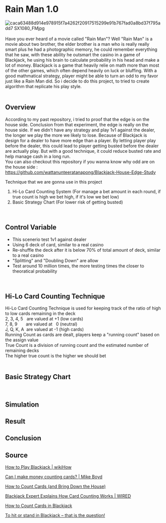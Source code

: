 # Rain Man 1.0
![caca63488d914e978915f7a4262f20917515299e91b767fad0a8bd37f795add7 _SX1080_FMjpg_](https://github.com/user-attachments/assets/2f5021a9-748d-4e16-b6a9-ac283aee165e)<br><br>
Have you ever heard of a movie called "Rain Man"? Well "Rain Man" is a movie about two brother, the elder brother is a man who is really really smart plus he had a photographic memory, he could remember everything that he saw, with these ability he outsmart the casino in a game of Blackjack, he using his brain to calculate probability in his head and make a lot of money. Blackjack is a game that heavily relie on math more than most of the other games, which often depend heavily on luck or bluffing. With a good mathmatical strategy, player might be able to turn an odd to my favor just like a Rain Man did. So i decide to do this project, to tried to create algorithm that replicate his play style. <br><br>


## Overview
According to my past repository, i tried to proof that the edge is on the house side. Conclusion from that experiment, the edge is really on the house side. If we didn't have any strategy and play 1v1 against the dealer, the longer we play the more we likely to lose. Because of Blackjack is design for a dealer to have more edge than a player. By letting player play before the dealer, this could lead to player getting busted before the dealer are actually play. But with a good technique, it could reduce busted rate and help manage cash in a long run. <br>
You can also checkout this repository if you wanna know why odd are on the house side : <br>
https://github.com/wattanunteeratanapong/Blackjack-House-Edge-Study <br>

Technique that we are gonna use in this project 
1. Hi-Lo Card Counting System (For manage a bet amount in each round, if true count is high we bet high, if it's low we bet low)
2. Basic Strategy Chart (For lower risk of getting busted)
<br>

## Control Variable
- This scenerio test 1v1 against dealer
- Using 6 deck of card, similar to a real casino
- Re-shuffle the deck after it is below 70% of total amount of deck, similar to a real casino
- "Splitting" and "Doubling Down" are allow
- Test around 10 million times, the more testing times the closer to theoratical probability
<br>

## Hi-Lo Card Counting Technique 
Hi-Lo Card Counting Technique is used for keeping track of the ratio of high to low cards remaining in the deck <br>
2, 3, 4, 5&nbsp;&nbsp;&nbsp;are valued at +1 (low cards) <br>
7, 8, 9&nbsp;&nbsp;&nbsp;&nbsp;&nbsp;&nbsp;&nbsp;are valued at &nbsp;&nbsp;0 (neutral) <br>
J, Q, K, A&nbsp;&nbsp;are valued at -1 (high cards) <br>
Running Count as cards are dealt, players keep a "running count" based on the assign value<br>
True Count is a division of running count and the estimated number of remaining decks<br>
The higher true count is the higher we should bet<br>
<br>

## Basic Strategy Chart 
<br>

## Simulation

## Result

## Conclusion

## Source
<a href="https://youtu.be/eyoh-Ku9TCI?si=7lreOZh8m4uysgaU">How to Play Blackjack | wikiHow</a>
<br>

<a href="https://youtu.be/rjfLuM-Pqr8?si=2WPhj4LbADi6T7jW">Can I make money counting cards? | Mike Boyd</a>
<br>

<a href="https://youtu.be/SHK2C-QQR-k?si=cSkeUIwglOLbW2gK">How to Count Cards (and Bring Down the House)</a>
<br>

<a href="https://youtu.be/G_So72lFNIU?si=BCeG_7-1XNIjAAPz">Blackjack Expert Explains How Card Counting Works | WIRED</a>
<br>

<a href="https://www.wikihow.com/Count-Cards-in-Blackjack#:~:text=Every%20time%20a%20card%20is,subtract%201%20from%20the%20total">How to Count Cards in Blackjack</a>
<br>

<a href="https://news.williamhill.com/casino-guides/blackjack-hit-stand/#:~:text=In%20general%2C%20if%20you%20have,showing%2C%20then%20you%20should%20stand">To hit or stand in Blackjack – that is the question!</a>
<br>

